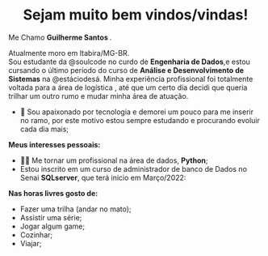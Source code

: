 <h1 align="center"> Sejam muito bem vindos/vindas! </h1>

<p align="left" > 
 Me Chamo <b> Guilherme Santos </b>.
</p>
<p align="left" >
Atualmente moro em Itabira/MG-BR.<br />
Sou estudante da @soulcode no curdo de <b>Engenharia de Dados</b>,e estou cursando o último período do curso de <b>Análise e Desenvolvimento de Sistemas</b> na @estáciodesá.
Minha experiência profissional foi totalmente voltada para a área de logística , até que um certo dia decidi que queria trilhar um outro rumo e mudar minha área de atuação.  
</p>


- 💼 Sou apaixonado por tecnologia e demorei um pouco para me inserir no ramo, por este motivo estou sempre estudando e procurando evoluir cada dia mais;


**Meus interesses pessoais:**
<!--<img align="right" alt="GIF" src="" width="400px" /> -->
- 👩‍💻 Me tornar um profissional na área de dados, **Python**;
- Estou inscrito em um curso de administrador de banco de Dados no Senai **SQLserver**, que terá início em Março/2022:



<p align="left" ><b>
  Nas horas livres gosto de:
</p></b>

  - Fazer uma trilha (andar no mato);
  - Assistir uma série;
  - Jogar algum game;
  - Cozinhar;
  - Viajar;
 


<!--
**guisant0z/guisant0z** is a ✨ _special_ ✨ repository because its `README.md` (this file) appears on your GitHub profile.

Here are some ideas to get you started:

- 🔭 I’m currently working on ...
- 🌱 I’m currently learning ...
- 👯 I’m looking to collaborate on ...
- 🤔 I’m looking for help with ...
- 💬 Ask me about ...
- 📫 How to reach me: ...
- 😄 Pronouns: ...
- ⚡ Fun fact: ...
-->
